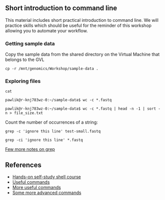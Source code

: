 ## Short introduction to command line

This material includes short practical introduction to command line. We will practice skills which should be useful 
for the reminder of this workshop allowing you to automate your workflow.

### Getting sample data

Copy the sample data from the shared directory on the Virtual Machine that belongs to the GVL

```
cp -r /mnt/genomics/Workshop/sample-data .
```

### Exploring files

```
cat 
```

```
pawlik@r-knj783wz-0:~/sample-data$ wc -c *.fastq
```

```
pawlik@r-knj783wz-0:~/sample-data$ wc -c *.fastq | head -n -1 | sort -n > file_size.txt
```

Count the number of occurrences of a string:
```
grep -c 'ignore this line' test-small.fastq 
```


```
grep -ci 'ignore this line' *.fastq
```


[Few more notes on grep](https://help.ubuntu.com/community/grep)

## References
* [Hands-on self-study shell course](http://swcarpentry.github.io/shell-novice)
* [Useful commands](https://github.com/joseah/command-line-for-bioinformatics/blob/master/commands.md)
* [More useful commands](https://github.com/joseah/command-line-for-bioinformatics)
* [Some more advanced commands](http://williamslab.bscb.cornell.edu/?page_id=235)

